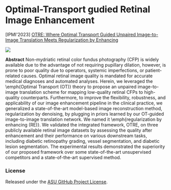 # Optimal-Transport gudied Retinal Image Enhancement 

[IPMI'2023] [OTRE: Where Optimal Transport Guided Unpaired Image-to-Image Translation Meets Regularization by Enhancing](https://scholar.google.com/citations?view_op=view_citation&hl=en&user=7HLmlHMAAAAJ&citation_for_view=7HLmlHMAAAAJ:IjCSPb-OGe4C)

<img src="images/network-final.png"/>

**Abstract** 
Non-mydriatic retinal color fundus photography (CFP) is widely available due to the advantage of not requiring pupillary dilation, however, is prone to poor quality due to operators, systemic imperfections, or patient-related causes. Optimal retinal image quality is mandated for accurate medical diagnoses and automated analyses. Herein, we leveraged the \emph{Optimal Transport (OT)} theory to propose an unpaired image-to-image translation scheme for mapping low-quality retinal CFPs to high-quality counterparts. Furthermore, to improve the flexibility, robustness, and applicability of our image enhancement pipeline in the clinical practice, we generalized a state-of-the-art model-based image reconstruction method, regularization by denoising, by plugging in priors learned by our OT-guided image-to-image translation network. We named it \emph{regularization by enhancing (RE)}. We validated the integrated framework, OTRE, on three publicly available retinal image datasets by assessing the quality after enhancement and their performance on various downstream tasks, including diabetic retinopathy grading, vessel segmentation, and diabetic lesion segmentation. The experimental results demonstrated the superiority of our proposed framework over some state-of-the-art unsupervised competitors and a state-of-the-art supervised method. 

### License
Released under the [ASU GitHub Project License](https://github.com/Retinotopy-mapping-Research/DRRM/blob/master/LICENSE.txt).
